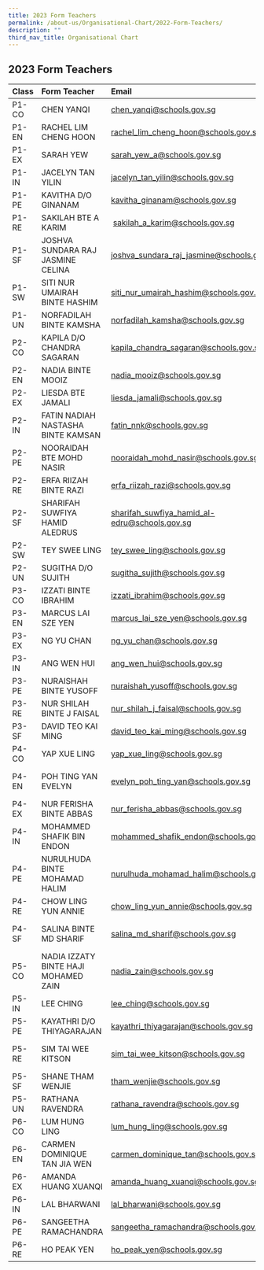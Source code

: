 ```yaml
---
title: 2023 Form Teachers
permalink: /about-us/Organisational-Chart/2022-Form-Teachers/
description: ""
third_nav_title: Organisational Chart
---
```

## 2023 Form Teachers


| Class | Form Teacher | Email | Form Teacher | Email | Form Teacher | Email | 
|:--------|:--------|:--------|:--------|:--------|:--------|:--------|
| P1-CO | CHEN YANQI | chen_yanqi@schools.gov.sg | SERI MUSLIHAH BTE MD NOR | seri_muslihah_md_nor@schools.gov.sg| 
|  P1-EN | RACHEL LIM CHENG HOON | rachel_lim_cheng_hoon@schools.gov.sg | KUMAR HARINI | kumar_harini@schools.gov.sg |
|  P1-EX | SARAH YEW | sarah_yew_a@schools.gov.sg | CHEN WEI | chen_wei@schools.gov.sg |
|  P1-IN | JACELYN TAN YILIN |  jacelyn_tan_yilin@schools.gov.sg | SUTHA KRISHNAN | sutha_krishnan@schools.gov.sg |
|  P1-PE | KAVITHA D/O GINANAM | kavitha_ginanam@schools.gov.sg | POON SZE YI | poon_sze_yi@schools.gov.sg |
|  P1-RE | SAKILAH BTE A KARIM |  sakilah_a_karim@schools.gov.sg | LIM KAN BOON | lim_kan_boon@schools.gov.sg |
|  P1-SF | JOSHVA SUNDARA RAJ JASMINE CELINA | joshva_sundara_raj_jasmine@schools.gov.sg | NUR SYAFIQAH BINTE BAHARUDIN | nur_syafiqah_baharudin@schools.gov.sg |
|  P1-SW | SITI NUR UMAIRAH BINTE HASHIM | siti_nur_umairah_hashim@schools.gov.sg | SIM CHEE KUAN | sim_chee_kuan@schools.gov.sg |
|  P1-UN | NORFADILAH BINTE KAMSHA | norfadilah_kamsha@schools.gov.sg | YEO JESSIE | yeo_jessie@schools.gov.sg |
|  P2-CO | KAPILA D/O CHANDRA SAGARAN | kapila_chandra_sagaran@schools.gov.sg | TAN YEN LIN JESSICA | tan_yen_lin_jessica@schools.gov.sg |
|  P2-EN | NADIA BINTE MOOIZ | nadia_mooiz@schools.gov.sg | HU XUELING, OLIVIA | hu_xueling_olivia@schools.gov.sg |
|  P2-EX | LIESDA BTE JAMALI | liesda_jamali@schools.gov.sg | GOH MEI JUAN JEAN | goh_mei_juan_jean@schools.gov.sg |
|  P2-IN | FATIN NADIAH NASTASHA BINTE KAMSAN | fatin_nnk@schools.gov.sg | ONG XIN YI | ong_xin_yi_a@schools.gov.sg |
|  P2-PE | NOORAIDAH BTE MOHD NASIR | nooraidah_mohd_nasir@schools.gov.sg | PAVITRA GHOPINATH | pavitra_ghopinath@schools.gov.sg | LU QIULING | lu_qiuling@schools.gov.sg | 
|  P2-RE | ERFA RIIZAH BINTE RAZI |  erfa_riizah_razi@schools.gov.sg | CHIA JAEL | chia_jael@schools.gov.sg |
|  P2-SF | SHARIFAH SUWFIYA HAMID ALEDRUS | sharifah_suwfiya_hamid_al-edru@schools.gov.sg | NUR FADHILLAH BINTE MUSA | nur_fadhillah_musa@schools.gov.sg | CAROLl ONG JIA HUI| ong_jia_hui@schools.gov.sg  | 
|  P2-SW | TEY SWEE LING | tey_swee_ling@schools.gov.sg | MAZLENNY BTE MOSRAN |  mazlenny_mosran@schools.gov.sg |
|  P2-UN | SUGITHA D/O SUJITH | sugitha_sujith@schools.gov.sg | SIM JIAK HO | sim_jiak_ho@schools.gov.sg |
|  P3-CO | IZZATI BINTE IBRAHIM | izzati_ibrahim@schools.gov.sg | Lydia Tee Ai Leen | lydia_tee_ai_leen@schools.gov.sg |
|  P3-EN | MARCUS LAI SZE YEN | marcus_lai_sze_yen@schools.gov.sg | SAFIYAH SALMI BINTE OTHMAN | safiyah_salmi_othman@schools.gov.sg | LIM BAO CHENG | lim_bao_cheng@schools.gov.sg |
|  P3-EX | NG YU CHAN | ng_yu_chan@schools.gov.sg | ROHANI BTE AHMAD ASI | rohani_ahmad_asi@schools.gov.sg  |
|  P3-IN | ANG WEN HUI | ang_wen_hui@schools.gov.sg | ANGELA MI QINGHUA | angela_mi@schools.gov.sg | SUNSHINE ONG SIQI | sunshine_ong_siqi@schools.gov.sg |
|  P3-PE | NURAISHAH BINTE YUSOFF | nuraishah_yusoff@schools.gov.sg | LIM SOON KEONG JOSEPH | lim_soon_keong_joseph@schools.gov.sg  | ONN KAI FENG | onn_kai_feng@schools.gov.sg  |
|  P3-RE | NUR SHILAH BINTE J FAISAL | nur_shilah_j_faisal@schools.gov.sg | AW JIA YU EUNICE | aw_jia_yu_eunice@schools.gov.sg | YAMUNA PUVANADERAN | yamuna_puvanaderan@schools.gov.sg |
|  P3-SF | DAVID TEO KAI MING | david_teo_kai_ming@schools.gov.sg | TAN SEE SAME | tan_see_same@schools.gov.sg | NASHITA BINTE KAMIR | nashita_kamir@schools.gov.sg |
|  P4-CO | YAP XUE LING | yap_xue_ling@schools.gov.sg | MAKHFADZAH BTE ABU BAKAR |  makhfadzah_abu_bakar@schools.gov.sg | R. ABIRAMI | r_abirami@schools.gov.sg |
|  P4-EN | POH TING YAN EVELYN | evelyn_poh_ting_yan@schools.gov.sg | LOKE WEI MING |  loke_wei_ming@schools.gov.sg| BRIAN NGUYEN WEI JIEH | brian_nguyen@schools.gov.sg |  
|  P4-EX | NUR FERISHA BINTE ABBAS | nur_ferisha_abbas@schools.gov.sg | WANG MANLI | wang_manli@schools.gov.sg |
|  P4-IN | MOHAMMED SHAFIK BIN ENDON | mohammed_shafik_endon@schools.gov.sg | TAY JIN XUAN | tay_jin_xuan@schools.gov.sg |
|  P4-PE | NURULHUDA BINTE MOHAMAD HALIM | nurulhuda_mohamad_halim@schools.gov.sg | LI MEIJUAN | li_meijuan@schools.gov.sg |
|  P4-RE | CHOW LING YUN ANNIE  | chow_ling_yun_annie@schools.gov.sg | RALPH PAUL CHAN ZHI WEI | ralph_paul_chan_zhi@schools.gov.sg |
|  P4-SF | SALINA BINTE MD SHARIF | salina_md_sharif@schools.gov.sg | LEE XUAN | lee_xuan@schools.gov.sg | SAKINAH NAZIHAH BINTE ROSLAN | sakinah_nazihah_roslan@schools.gov.sg |
|  P5-CO | NADIA IZZATY BINTE HAJI MOHAMED ZAIN | nadia_zain@schools.gov.sg  |  |  |
|  P5-IN | LEE CHING | lee_ching@schools.gov.sg | GAO QINGFANG | gao_qingfang@schools.gov.sg |
|  P5-PE | KAYATHRI D/O THIYAGARAJAN | kayathri_thiyagarajan@schools.gov.sg | LAI WEE CHONG | lai_wee_chong@schools.gov.sg |
|  P5-RE | SIM TAI WEE KITSON | sim_tai_wee_kitson@schools.gov.sg | MUHAMMAD HAFIZH BIN ABDUL GHANI | muhammad_hafizh_abdul_ghani@schools.gov.sg |
|  P5-SF | SHANE THAM WENJIE | tham_wenjie@schools.gov.sg | VASAGI KUMARASEN | vasagi_kumarasen@schools.gov.sg |
|  P5-UN | RATHANA RAVENDRA | rathana_ravendra@schools.gov.sg | SEAH WAN YAN MARY | seah_wan_yan_mary@schools.gov.sg |
|  P6-CO | LUM HUNG LING | lum_hung_ling@schools.gov.sg | BALASUBRAMANIAN DEVI | balasubramanian_devi@schools.gov.sg |
|  P6-EN | CARMEN DOMINIQUE TAN JIA WEN | carmen_dominique_tan@schools.gov.sg  | MUHAMMAD HASYIM BIN MOHAMAD ISA | muhammad_hasyim_mohamad@schools.gov.sg |
|  P6-EX | AMANDA HUANG XUANQI | amanda_huang_xuanqi@schools.gov.sg | LUA LI WEN | lua_li_wen@schools.gov.sg |
|  P6-IN | LAL BHARWANI | lal_bharwani@schools.gov.sg | ZHUO CANGYUAN | zhuo_cangyuan@schools.gov.sg |
|  P6-PE | SANGEETHA RAMACHANDRA | sangeetha_ramachandra@schools.gov.sg | POH ZHI QIN, LIONEL | poh_zhi_qin_lionel@schools.gov.sg  |
|  P6-RE | HO PEAK YEN | ho_peak_yen@schools.gov.sg  | KALAISELVAN S/O BALASUBRAMANIAM | kalaiselvan_balasubramaniam@schools.gov.sg